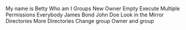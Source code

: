 My name is Betty
Who am I
Groups
New Owner
Empty
Execute
Multiple Permissions
Everybody
James Bond
John Doe
Look in the Mirror
Directories
More Directories
Change group
Owner and group
